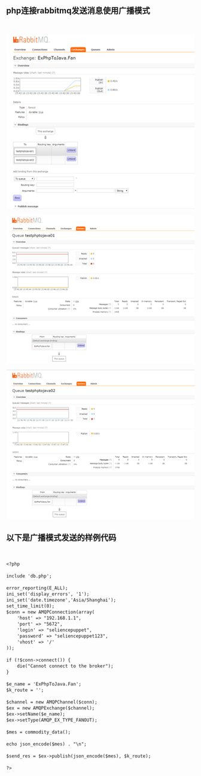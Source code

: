 
## php连接rabbitmq发送消息使用广播模式

<br>

![rabbitmq](pic/rabbitmq04.png)

![rabbitmq](pic/rabbitmq05.png)

![rabbitmq](pic/rabbitmq06.png)

## 以下是广播模式发送的样例代码

<br>

```SendMessagePhpToJavaFanout.php
<?php

include 'db.php';

error_reporting(E_ALL);
ini_set('display_errors', '1');
ini_set('date.timezone','Asia/Shanghai'); 
set_time_limit(0);
$conn = new AMQPConnection(array(
    'host' => "192.168.1.1",
    'port' => "5672",
    'login' => "seliencepuppet",
    'password' => "seliencepuppet123",
    'vhost' => '/'
));

if (!$conn->connect()) {
    die("Cannot connect to the broker");
}

$e_name = 'ExPhpToJava.Fan';
$k_route = '';

$channel = new AMQPChannel($conn);
$ex = new AMQPExchange($channel);
$ex->setName($e_name);
$ex->setType(AMQP_EX_TYPE_FANOUT);

$mes = commodity_data();

echo json_encode($mes) . "\n";

$send_res = $ex->publish(json_encode($mes), $k_route);

?>
```
